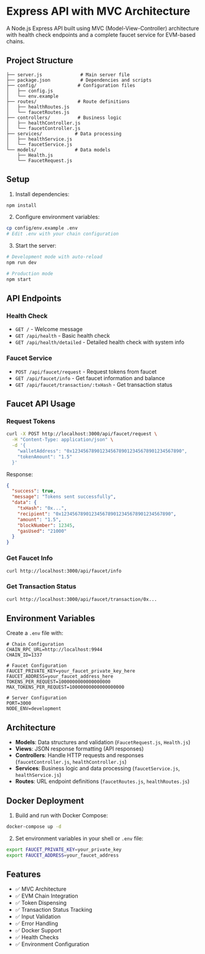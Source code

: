 # Express API with MVC Architecture

A Node.js Express API built using MVC (Model-View-Controller) architecture with health check endpoints and a complete faucet service for EVM-based chains.

## Project Structure

```
├── server.js              # Main server file
├── package.json           # Dependencies and scripts
├── config/               # Configuration files
│   ├── config.js
│   └── env.example
├── routes/               # Route definitions
│   ├── healthRoutes.js
│   └── faucetRoutes.js
├── controllers/          # Business logic
│   ├── healthController.js
│   └── faucetController.js
├── services/            # Data processing
│   ├── healthService.js
│   └── faucetService.js
└── models/              # Data models
    ├── Health.js
    └── FaucetRequest.js
```

## Setup

1. Install dependencies:

```bash
npm install
```

2. Configure environment variables:

```bash
cp config/env.example .env
# Edit .env with your chain configuration
```

3. Start the server:

```bash
# Development mode with auto-reload
npm run dev

# Production mode
npm start
```

## API Endpoints

### Health Check

- `GET /` - Welcome message
- `GET /api/health` - Basic health check
- `GET /api/health/detailed` - Detailed health check with system info

### Faucet Service

- `POST /api/faucet/request` - Request tokens from faucet
- `GET /api/faucet/info` - Get faucet information and balance
- `GET /api/faucet/transaction/:txHash` - Get transaction status

## Faucet API Usage

### Request Tokens

```bash
curl -X POST http://localhost:3000/api/faucet/request \
  -H "Content-Type: application/json" \
  -d '{
    "walletAddress": "0x1234567890123456789012345678901234567890",
    "tokenAmount": "1.5"
  }'
```

Response:

```json
{
  "success": true,
  "message": "Tokens sent successfully",
  "data": {
    "txHash": "0x...",
    "recipient": "0x1234567890123456789012345678901234567890",
    "amount": "1.5",
    "blockNumber": 12345,
    "gasUsed": "21000"
  }
}
```

### Get Faucet Info

```bash
curl http://localhost:3000/api/faucet/info
```

### Get Transaction Status

```bash
curl http://localhost:3000/api/faucet/transaction/0x...
```

## Environment Variables

Create a `.env` file with:

```env
# Chain Configuration
CHAIN_RPC_URL=http://localhost:9944
CHAIN_ID=1337

# Faucet Configuration
FAUCET_PRIVATE_KEY=your_faucet_private_key_here
FAUCET_ADDRESS=your_faucet_address_here
TOKENS_PER_REQUEST=1000000000000000000
MAX_TOKENS_PER_REQUEST=10000000000000000000

# Server Configuration
PORT=3000
NODE_ENV=development
```

## Architecture

- **Models**: Data structures and validation (`FaucetRequest.js`, `Health.js`)
- **Views**: JSON response formatting (API responses)
- **Controllers**: Handle HTTP requests and responses (`faucetController.js`, `healthController.js`)
- **Services**: Business logic and data processing (`faucetService.js`, `healthService.js`)
- **Routes**: URL endpoint definitions (`faucetRoutes.js`, `healthRoutes.js`)

## Docker Deployment

1. Build and run with Docker Compose:

```bash
docker-compose up -d
```

2. Set environment variables in your shell or `.env` file:

```bash
export FAUCET_PRIVATE_KEY=your_private_key
export FAUCET_ADDRESS=your_faucet_address
```

## Features

- ✅ MVC Architecture
- ✅ EVM Chain Integration
- ✅ Token Dispensing
- ✅ Transaction Status Tracking
- ✅ Input Validation
- ✅ Error Handling
- ✅ Docker Support
- ✅ Health Checks
- ✅ Environment Configuration
